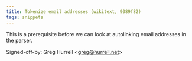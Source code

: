 ```yaml
---
title: Tokenize email addresses (wikitext, 9089f82)
tags: snippets
---
```


This is a prerequisite before we can look at autolinking email addresses in the parser.

Signed-off-by: Greg Hurrell &lt;greg@hurrell.net&gt;
